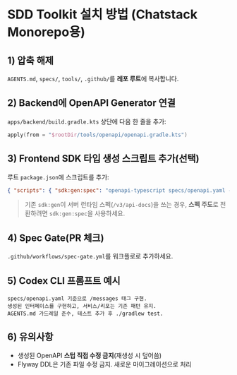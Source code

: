 # SDD Toolkit 설치 방법 (Chatstack Monorepo용)

## 1) 압축 해제
`AGENTS.md`, `specs/`, `tools/`, `.github/`를 **레포 루트**에 복사합니다.

## 2) Backend에 OpenAPI Generator 연결
`apps/backend/build.gradle.kts` 상단에 다음 한 줄을 추가:
```kts
apply(from = "$rootDir/tools/openapi/openapi.gradle.kts")
```

## 3) Frontend SDK 타입 생성 스크립트 추가(선택)
루트 `package.json`에 스크립트를 추가:
```json
{ "scripts": { "sdk:gen:spec": "openapi-typescript specs/openapi.yaml -o packages/sdk/src/index.ts" } }
```
> 기존 `sdk:gen`이 서버 런타임 스펙(`/v3/api-docs`)을 쓰는 경우, **스펙 주도**로 전환하려면 `sdk:gen:spec`을 사용하세요.

## 4) Spec Gate(PR 체크)
`.github/workflows/spec-gate.yml`를 워크플로로 추가하세요.

## 5) Codex CLI 프롬프트 예시
```
specs/openapi.yaml 기준으로 /messages 태그 구현.
생성된 인터페이스를 구현하고, 서비스/리포는 기존 패턴 유지.
AGENTS.md 가드레일 준수, 테스트 추가 후 ./gradlew test.
```

## 6) 유의사항
- 생성된 OpenAPI **스텁 직접 수정 금지**(재생성 시 덮어씀)
- Flyway DDL은 기존 파일 수정 금지. 새로운 마이그레이션으로 처리
